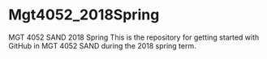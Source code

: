 # Mgt4052_2018Spring
MGT 4052 SAND 2018 Spring
This is the repository for getting started with GitHub in MGT 4052 SAND during the 2018 spring term.
